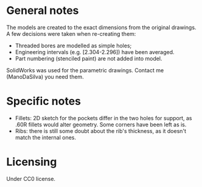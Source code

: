 # General notes
The models are created to the exact dimensions from the original drawings. A few decisions were taken when re-creating them:
* Threaded bores are modelled as simple holes;
* Engineering intervals (e.g. [2.304-2.296]) have been averaged. 
* Part numbering (stenciled paint) are not added into model.

SolidWorks was used for the parametric drawings. Contact me (ManoDaSilva) you need them.

# Specific notes
* Fillets: 2D sketch for the pockets differ in the two holes for support, as .60R fillets would alter geometry. Some corners have been left as is. 
* Ribs: there is still some doubt about the rib's thickness, as it doesn't match the internal ones. 


# Licensing
Under CC0 license.


